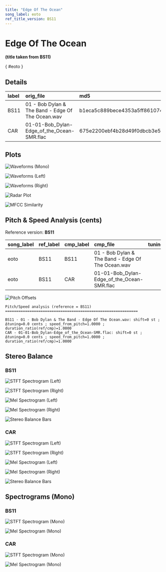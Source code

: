 ```yaml
---
title: "Edge Of The Ocean"
song_label: eoto
ref_title_version: BS11
---
```


# Edge Of The Ocean

**(title taken from BS11)**

[](){ #eoto }

## Details

| label   | orig_file                                         | md5                              |   disc |   track |   duration_sec | duration_fmt   |   loudness |   loudness_left |   loudness_right |   loudness_balance |      rms |   rms_left |   rms_right |   rms_balance |   lr_corr |   spectral_centroid |
|:--------|:--------------------------------------------------|:---------------------------------|-------:|--------:|---------------:|:---------------|-----------:|----------------:|-----------------:|-------------------:|---------:|-----------:|------------:|--------------:|----------:|--------------------:|
| BS11    | 01 - Bob Dylan & The Band - Edge Of The Ocean.wav | b1eca5c889bece4353a5ff8610740013 |      1 |       1 |        140.827 | 02:20:827      |   -17.1802 |        -17.7741 |         -16.1488 |           -1.62535 | 0.128836 |   0.124416 |    0.140734 |    -0.0163171 |  0.885445 |             2457.7  |
| CAR     | 01-01-Bob_Dylan-Edge_of_the_Ocean-SMR.flac        | 675e2200ebf4b28d49f0dbcb3e54eb99 |      1 |       1 |        140.83  | 02:20:830      |   -17.1774 |        -17.7713 |         -16.143  |           -1.62823 | 0.128824 |   0.124405 |    0.140722 |    -0.0163167 |  0.885445 |             2321.66 |

## Plots
![Waveforms (Mono)](../assets/songs/eoto/eoto-waveforms_Mono.png)

![Waveforms (Left)](../assets/songs/eoto/eoto-waveforms_L.png)

![Waveforms (Right)](../assets/songs/eoto/eoto-waveforms_R.png)

![Radar Plot](../assets/songs/eoto/eoto-radar_plot.png)

![MFCC Similarity](../assets/songs/eoto/eoto-similarity_matrix.png)

## Pitch & Speed Analysis (cents)

Reference version: **BS11**

| song_label   | ref_label   | cmp_label   | cmp_file                                          |   tuning_cents_cmp |   tuning_cents_ref |   delta_tuning_cents |   semitone_shift_vs_ref |   chroma_similarity |   speed_factor_from_pitch |   duration_ratio_ref_over_cmp |
|:-------------|:------------|:------------|:--------------------------------------------------|-------------------:|-------------------:|---------------------:|------------------------:|--------------------:|--------------------------:|------------------------------:|
| eoto         | BS11        | BS11        | 01 - Bob Dylan & The Band - Edge Of The Ocean.wav |                -36 |                -36 |                    0 |                       0 |             1       |                         1 |                      1        |
| eoto         | BS11        | CAR         | 01-01-Bob_Dylan-Edge_of_the_Ocean-SMR.flac        |                -36 |                -36 |                    0 |                       0 |             0.99998 |                         1 |                      0.999979 |

![Pitch Offsets](../assets/songs/eoto/eoto-pitch_offsets.png)

````text
Pitch/Speed analysis (reference = BS11)
============================================================

BS11 - 01 - Bob Dylan & The Band - Edge Of The Ocean.wav: shift=0 st ; Δtuning=0.0 cents ; speed_from_pitch=1.0000 ; duration_ratio(ref/cmp)=1.0000
CAR - 01-01-Bob_Dylan-Edge_of_the_Ocean-SMR.flac: shift=0 st ; Δtuning=0.0 cents ; speed_from_pitch=1.0000 ; duration_ratio(ref/cmp)=1.0000

````

## Stereo Balance

### BS11

![STFT Spectrogram (Left)](../assets/songs/eoto/eoto-BS11_spectrogram_L.png)

![STFT Spectrogram (Right)](../assets/songs/eoto/eoto-BS11_spectrogram_R.png)

![Mel Spectrogram (Left)](../assets/songs/eoto/eoto-BS11_melspec_L.png)

![Mel Spectrogram (Right)](../assets/songs/eoto/eoto-BS11_melspec_R.png)

![Stereo Balance Bars](../assets/songs/eoto/eoto-BS11_balance.png)

### CAR

![STFT Spectrogram (Left)](../assets/songs/eoto/eoto-CAR_spectrogram_L.png)

![STFT Spectrogram (Right)](../assets/songs/eoto/eoto-CAR_spectrogram_R.png)

![Mel Spectrogram (Left)](../assets/songs/eoto/eoto-CAR_melspec_L.png)

![Mel Spectrogram (Right)](../assets/songs/eoto/eoto-CAR_melspec_R.png)

![Stereo Balance Bars](../assets/songs/eoto/eoto-CAR_balance.png)

## Spectrograms (Mono)

### BS11

![STFT Spectrogram (Mono)](../assets/songs/eoto/eoto-BS11_spectrogram_Mono.png)

![Mel Spectrogram (Mono)](../assets/songs/eoto/eoto-BS11_melspec_Mono.png)

### CAR

![STFT Spectrogram (Mono)](../assets/songs/eoto/eoto-CAR_spectrogram_Mono.png)

![Mel Spectrogram (Mono)](../assets/songs/eoto/eoto-CAR_melspec_Mono.png)

